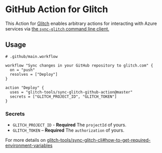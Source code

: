 # GitHub Action for Glitch

This Action for [Glitch](https://glitch.com/) enables arbitrary actions for interacting with Azure services via [the `sync-glitch` command line client.](https://github.com/glitch-tools/sync-glitch-cli)

## Usage

```hcl
# .github/main.workflow

workflow "Sync changes in your GitHub repository to glitch.com" {
  on = "push"
  resolves = ["Deploy"]
}

action "Deploy" {
  uses = "glitch-tools/sync-glitch-github-action@master"
  secrets = ["GLITCH_PROJECT_ID", "GLITCH_TOKEN"]
}
```

### Secrets

- `GLITCH_PROJECT_ID` - **Required** The `projectId` of yours.
- `GLITCH_TOKEN` – **Required** The `authorization` of yours.

For more details on [glitch-tools/sync-glitch-cli#how-to-get-required-environment-variables](https://github.com/glitch-tools/sync-glitch-cli#how-to-get-required-environment-variables)
